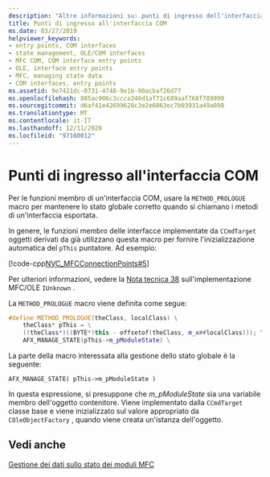 ```yaml
---
description: "Altre informazioni su: punti di ingresso dell'interfaccia COM"
title: Punti di ingresso all'interfaccia COM
ms.date: 03/27/2019
helpviewer_keywords:
- entry points, COM interfaces
- state management, OLE/COM interfaces
- MFC COM, COM interface entry points
- OLE, interface entry points
- MFC, managing state data
- COM interfaces, entry points
ms.assetid: 9e7421dc-0731-4748-9e1b-90acbaf26d77
ms.openlocfilehash: 805ac906c3ccca246d1af71c689aaf768f789999
ms.sourcegitcommit: d6af41e42699628c3e2e6063ec7b03931a49a098
ms.translationtype: MT
ms.contentlocale: it-IT
ms.lasthandoff: 12/11/2020
ms.locfileid: "97160012"
---
```

# <a name="com-interface-entry-points"></a>Punti di ingresso all'interfaccia COM

Per le funzioni membro di un'interfaccia COM, usare la `METHOD_PROLOGUE` macro per mantenere lo stato globale corretto quando si chiamano i metodi di un'interfaccia esportata.

In genere, le funzioni membro delle interfacce implementate da `CCmdTarget` oggetti derivati da già utilizzano questa macro per fornire l'inizializzazione automatica del `pThis` puntatore. Ad esempio:

[!code-cpp[NVC_MFCConnectionPoints#5](codesnippet/cpp/com-interface-entry-points_1.cpp)]

Per ulteriori informazioni, vedere la [Nota tecnica 38](tn038-mfc-ole-iunknown-implementation.md) sull'implementazione MFC/OLE `IUnknown` .

La `METHOD_PROLOGUE` macro viene definita come segue:

```cpp
#define METHOD_PROLOGUE(theClass, localClass) \
    theClass* pThis = \
    ((theClass*)((BYTE*)this - offsetof(theClass, m_x##localClass))); \
    AFX_MANAGE_STATE(pThis->m_pModuleState) \
```

La parte della macro interessata alla gestione dello stato globale è la seguente:

`AFX_MANAGE_STATE( pThis->m_pModuleState )`

In questa espressione, si presuppone che *m_pModuleState* sia una variabile membro dell'oggetto contenitore. Viene implementato dalla `CCmdTarget` classe base e viene inizializzato sul valore appropriato da `COleObjectFactory` , quando viene creata un'istanza dell'oggetto.

## <a name="see-also"></a>Vedi anche

[Gestione dei dati sullo stato dei moduli MFC](managing-the-state-data-of-mfc-modules.md)
